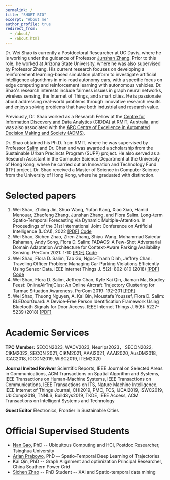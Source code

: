 ```yaml
---
permalink: /
title: "SHORT BIO"
excerpt: "About me"
author_profile: true
redirect_from:
  - /about/
  - /about.html
---
```

Dr. Wei Shao is currently a Postdoctoral Researcher at UC Davis, where he is working under the guidance of Professor [Junshan Zhang](https://scholar.google.com/citations?user=UtAdFs8AAAAJ&hl=en). Prior to this role, he worked at Arizona State University, where he was also supervised by Professor Zhang. His current research focuses on developing a reinforcement learning-based simulation platform to investigate artificial intelligence algorithms in mix-road autonomy cars, with a specific focus on edge computing and reinforcement learning with autonomous vehicles. Dr. Shao's research interests include fairness issues in graph neural networks, wireless sensing, the Internet of Things, and smart cities. He is passionate about addressing real-world problems through innovative research results and enjoys solving problems that have both industrial and research value.

Previously, Dr. Shao worked as a Research Fellow at the [Centre for Information Discovery and Data Analytics (CIDDA)](https://www.rmit.edu.au/research/centres-collaborations/centre-for-information-discovery-and-data-analytics) at RMIT, Australia, and was also associated with the [ARC Centre of Excellence in Automated Decision Making and Society (ADMS)](https://www.admscentre.org.au/).

Dr. Shao obtained his Ph.D. from RMIT, where he was supervised by Professor [Salim](https://fsalim.github.io/) and Dr. Chan and was awarded a scholarship from the Sustainable Urban Precincts Program (SUPP) project. He also served as a Research Assistant in the Computer Science Department at the University of Hong Kong, where he carried out an Innovation and Technology Fund (ITF) project. Dr. Shao received a Master of Science in Computer Science from the University of Hong Kong, where he graduated with distinction.



Selected papers
======
1. Wei Shao, Zhiling Jin, Shuo Wang, Yufan Kang, Xiao Xiao, Hamid Menouar, Zhaofeng Zhang, Junshan Zhang, and Flora Salim. Long-term Spatio-Temporal Forecasting via Dynamic Multiple-Attention. In Proceedings of the 31st International Joint Conference on Artificial Intelligence (IJCAI), 2022 [[PDF]](https://www.ijcai.org/proceedings/2022/0309.pdf) [Code](https://github.com/swsamleo/MLSTGCN)
2. Wei Shao, Sichen Zhao, Zhen Zhang, Shiyu Wang, Mohammad Saiedur Rahaman, Andy Song, Flora D. Salim: FADACS: A Few-Shot Adversarial Domain Adaptation Architecture for Context-Aware Parking Availability Sensing. PerCom 2021: 1-10 [[PDF]](https://swsamleo.github.io/wei_shao.github.io/files/paper4.pdf) [Code](https://github.com/swsamleo/FADACS_Parking_Prediction)
3. Wei Shao, Flora D. Salim, Tao Gu, Ngoc-Thanh Dinh, Jeffrey Chan: Traveling Officer Problem: Managing Car Parking Violations Efficiently Using Sensor Data. IEEE Internet Things J. 5(2): 802-810 (2018) [[PDF]](https://swsamleo.github.io/wei_shao.github.io/files/paper1.pdf) [Code](https://github.com/cruiseresearchgroup/Travelling-Officer-Problem)
4. Wei Shao, Flora D. Salim, Jeffrey Chan, Kyle Kai Qin, Jiaman Ma, Bradley Feest:
OnlineAirTrajClus: An Online Aircraft Trajectory Clustering for Tarmac Situation Awareness. PerCom 2019: 192-201 [[PDF]](https://swsamleo.github.io/wei_shao.github.io/files/paper3.pdf)
5. Wei Shao, Thuong Nguyen, A. Kai Qin, Moustafa Youssef, Flora D. Salim: BLEDoorGuard: A Device-Free Person Identification Framework Using Bluetooth Signals for Door Access. IEEE Internet Things J. 5(6): 5227-5239 (2018) [[PDF]](https://swsamleo.github.io/wei_shao.github.io/files/paper2.pdf)


Academic Services
======
**TPC Member:**
SECON2023, WACV2023, Neurips2023， SECON2022, CIKM2022, SECON 2021, CIKM2021, AAAI2021, AAAI2020, AusDM2018, ICAC2018, ICCCN2019, WISC2019, ITEM2020


**Journal Invited Reviwer**
Scientific Reports, IEEE Journal on Selected Areas in Communications, ACM Transactions on Spatial Algorithm and Systems, IEEE Transactions on Human-Machine Systems, IEEE Transactions on Communications, IEEE Transactions on ITS, Nature Machine Intelligence, IEEE Internet of Things Journal, CHI2019, PMC, FCS, IJCAI2019, ISWC2019, UbiComp2019, TNNLS, BuildSys2019, TKDE, IEEE Access, ACM Transactions on Intelligent Systems and Technology


**Guest Editor**
Electronics, Frontier in Sustainable Cities

Official Supervised Students
======
* [Nan Gao](nancygao.com), PhD -- Ubiquitous Computing and HCI, Postdoc Researcher, Tsinghua University 
* [Arian Prabowo](https://www.arianprabowo.com/home), PhD -- Spatio-Temporal Deep Learning of Trajectories 
* Kai Qin, PhD  -- Graph Alignment and optimization Principal Researcher, China Southern Power Grid
* [Sichen Zhao](https://www.sichenzhao.com/) -- PhD Student -- XAI and Spatio-temporal data mining
